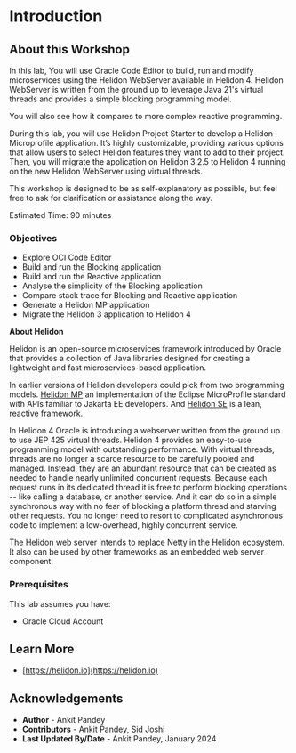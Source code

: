 # Introduction

## About this Workshop

In this lab, You will use Oracle Code Editor to build, run and modify microservices using the Helidon WebServer available in Helidon 4. Helidon WebServer is written from the ground up to leverage Java 21's virtual threads and provides a simple blocking programming model.

You will also see how it compares to more complex reactive programming.

During this lab, you will use Helidon Project Starter to develop a Helidon Microprofile application.  It’s highly customizable, providing various options that allow users to select Helidon features they want to add to their project. Then, you will migrate the application on Helidon 3.2.5 to Helidon 4 running on the new Helidon WebServer using virtual threads.

This workshop is designed to be as self-explanatory as possible, but feel free to ask for clarification or assistance along the way.

Estimated Time: 90 minutes

### Objectives

* Explore OCI Code Editor
* Build and run the Blocking application
* Build and run the Reactive application
* Analyse the simplicity of the Blocking application
* Compare stack trace for Blocking and Reactive application
* Generate a Helidon MP application
* Migrate the Helidon 3 application to Helidon 4


**About Helidon**

Helidon is an open-source microservices framework introduced by Oracle that provides a collection of Java libraries designed for creating a lightweight and fast microservices-based application.

In earlier versions of Helidon developers could pick from two programming models. [Helidon MP](https://helidon.io/docs/v3/#/mp/introduction) an implementation of the Eclipse MicroProfile standard with APIs familiar to Jakarta EE developers. And [Helidon SE](https://helidon.io/docs/v3/#/se/introduction) is a lean, reactive framework.


In Helidon 4 Oracle is introducing a webserver written from the ground up to use JEP 425 virtual threads. Helidon 4 provides an easy-to-use programming model with outstanding performance. With virtual threads, threads are no longer a scarce resource to be carefully pooled and managed. Instead, they are an abundant resource that can be created as needed to handle nearly unlimited concurrent requests. Because each request runs in its dedicated thread it is free to perform blocking operations -- like calling a database, or another service. And it can do so in a simple synchronous way with no fear of blocking a platform thread and starving other requests. You no longer need to resort to complicated asynchronous code to implement a low-overhead, highly concurrent service.


The Helidon web server intends to replace Netty in the Helidon ecosystem. It also can be used by other frameworks as an embedded web server component.

### Prerequisites
This lab assumes you have:
* Oracle Cloud Account




## Learn More

* [https://helidon.io](https://helidon.io)

## Acknowledgements

* **Author** -  Ankit Pandey    
* **Contributors** - Ankit Pandey, Sid Joshi
* **Last Updated By/Date** - Ankit Pandey, January 2024
